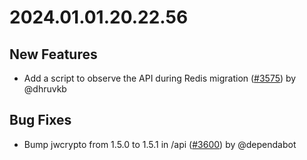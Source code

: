 # 2024.01.01.20.22.56

## New Features

- Add a script to observe the API during Redis migration
  ([#3575](https://github.com/WordPress/openverse/pull/3575)) by @dhruvkb

## Bug Fixes

- Bump jwcrypto from 1.5.0 to 1.5.1 in /api
  ([#3600](https://github.com/WordPress/openverse/pull/3600)) by @dependabot
